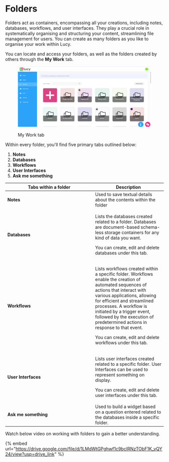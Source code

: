 # Folders

Folders act as containers, encompassing all your creations, including notes, databases, workflows, and user interfaces. They play a crucial role in systematically organising and structuring your content, streamlining file management for users. You can create as many folders as you like to organise your work within Lucy.

You can locate and access your folders, as well as the folders created by others through the **My Work** tab.

<figure><img src="../.gitbook/assets/LC_Projects_S1.png" alt=""><figcaption><p>My Work tab</p></figcaption></figure>

Within every folder, you'll find five primary tabs outlined below:

1. **Notes**
2. **Databases**
3. **Workflows**
4. **User Interfaces**
5. **Ask me something**

<table><thead><tr><th width="265">Tabs within a folder</th><th>Description</th></tr></thead><tbody><tr><td><strong>Notes</strong></td><td>Used to save textual details about the contents within the folder</td></tr><tr><td><strong>Databases</strong></td><td><p>Lists the databases created related to a folder. Databases are document-based schema-less storage containers for any kind of data you want. </p><p></p><p>You can create, edit and delete databases under this tab.</p></td></tr><tr><td><strong>Workflows</strong></td><td><p>Lists workflows created within a specific folder. Workflows enable the creation of automated sequences of actions that interact with various applications, allowing for efficient and streamlined processes. A workflow is initiated by a trigger event, followed by the execution of predetermined actions in response to that event. </p><p></p><p>You can create, edit and delete workflows under this tab. </p></td></tr><tr><td><strong>User Interfaces</strong></td><td><p>Lists user interfaces created related to a specific folder. User Interfaces can be used to represent something on display. </p><p></p><p>You can create, edit and delete user interfaces under this tab.</p></td></tr><tr><td><strong>Ask me something</strong></td><td>Used to build a widget based on a question entered related to the databases inside a specific folder.</td></tr></tbody></table>

Watch below video on working with folders to gain a better understanding.

{% embed url="https://drive.google.com/file/d/1LMdWtGPghwf1c9bcIRNzTObF1K_vQY24/view?usp=drive_link" %}
